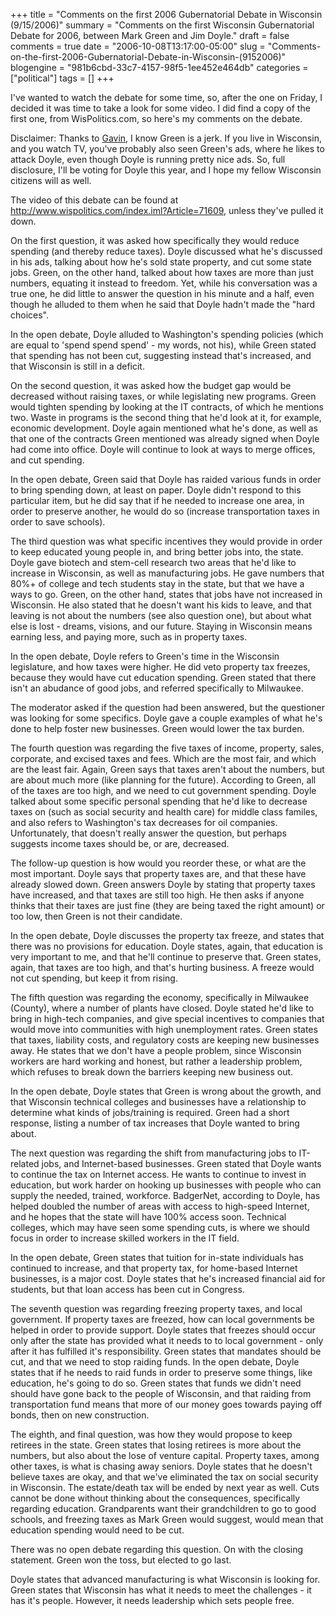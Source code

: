 +++
title = "Comments on the first 2006 Gubernatorial Debate in Wisconsin (9/15/2006)"
summary = "Comments on the first Wisconsin Gubernatorial Debate for 2006, between Mark Green and Jim Doyle."
draft = false
comments = true
date = "2006-10-08T13:17:00-05:00"
slug = "Comments-on-the-first-2006-Gubernatorial-Debate-in-Wisconsin-(9152006)"
blogengine = "981b6cbd-33c7-4157-98f5-1ee452e464db"
categories = ["political"]
tags = []
+++

<p>
I&#39;ve wanted to watch the debate for some time, so, after the one on Friday, I decided it was time to take a look for some video.  I did find a copy of the first one, from WisPolitics.com, so here&#39;s my comments on the debate.
</p>
<p>
Disclaimer: Thanks to <a href="http://framingbusiness.net/">Gavin</a>, I know Green is a jerk.  If you live in Wisconsin, and you watch TV, you&#39;ve probably also seen Green&#39;s ads, where he likes to attack Doyle, even though Doyle is running pretty nice ads.  So, full disclosure, I&#39;ll be voting for Doyle this year, and I hope my fellow Wisconsin citizens will as well.<!--more-->
</p>
<p>
The video of this debate can be found at <a rel="nofollow" href="http://www.wispolitics.com/index.iml?Article=71609">http://www.wispolitics.com/index.iml?Article=71609</a>, unless they&#39;ve pulled it down.<!--adsense-->
</p>
<p>
On the first question, it was asked how specifically they would reduce spending (and thereby reduce taxes).  Doyle discussed what he&#39;s discussed in his ads, talking about how he&#39;s sold state property, and cut some state jobs.  Green, on the other hand, talked about how taxes are more than just numbers, equating it instead to freedom.  Yet, while his conversation was a true one, he did little to answer the question in his minute and a half, even though he alluded to them when he said that Doyle hadn&#39;t made the &quot;hard choices&quot;.
</p>
<p>
In the open debate, Doyle alluded to Washington&#39;s spending policies (which are equal to &#39;spend spend spend&#39; - my words, not his), while Green stated that spending has not been cut, suggesting instead that&#39;s increased, and that Wisconsin is still in a deficit.
</p>
<p>
On the second question, it was asked how the budget gap would be decreased without raising taxes, or while legislating new programs.  Green would tighten spending by looking at the IT contracts, of which he mentions two.  Waste in programs is the second thing that he&#39;d look at it, for example, economic development.  Doyle again mentioned what he&#39;s done, as well as that one of the contracts Green mentioned was already signed when Doyle had come into office.  Doyle will continue to look at ways to merge offices, and cut spending.
</p>
<p>
In the open debate, Green said that Doyle has raided various funds in order to bring spending down, at least on paper.  Doyle didn&#39;t respond to this particular item, but he did say that if he needed to increase one area, in order to preserve another, he would do so (increase transportation taxes in order to save schools).
</p>
<p>
The third question was what specific incentives they would provide in order to keep educated young people in, and bring better jobs into, the state.  Doyle gave biotech and stem-cell research two areas that he&#39;d like to increase in Wisconsin, as well as manufacturing jobs.  He gave numbers that 80%+ of college and tech students stay in the state, but that we have a ways to go.  Green, on the other hand, states that jobs have not increased in Wisconsin.  He also stated that he doesn&#39;t want his kids to leave, and that leaving is not about the numbers (see also question one), but about what else is lost - dreams, visions, and our future.  Staying in Wisconsin means earning less, and paying more, such as in property taxes.
</p>
<p>
In the open debate, Doyle refers to Green&#39;s time in the Wisconsin legislature, and how taxes were higher.  He did veto property tax freezes, because they would have cut education spending.  Green stated that there isn&#39;t an abudance of good jobs, and referred specifically to Milwaukee.
</p>
<p>
The moderator asked if the question had been answered, but the questioner was looking for some specifics.  Doyle gave a couple examples of what he&#39;s done to help foster new businesses.  Green would lower the tax burden.
</p>
<p>
The fourth question was regarding the five taxes of income, property, sales, corporate, and excised taxes and fees.  Which are the most fair, and which are the least fair.  Again, Green says that taxes aren&#39;t about the numbers, but are about much more (like planning for the future).  According to Green, all of the taxes are too high, and we need to cut government spending.  Doyle talked about some specific personal spending that he&#39;d like to decrease taxes on (such as social security and health care) for middle class familes, and also refers to Washington&#39;s tax decreases for oil companies.  Unfortunately, that doesn&#39;t really answer the question, but perhaps suggests income taxes should be, or are, decreased.
</p>
<p>
The follow-up question is how would you reorder these, or what are the most important.  Doyle says that property taxes are, and that these have already slowed down.  Green answers Doyle by stating that property taxes have increased, and that taxes are still too high.  He then asks if anyone thinks that their taxes are just fine (they are being taxed the right amount) or too low, then Green is not their candidate.
</p>
<p>
In the open debate, Doyle discusses the property tax freeze, and states that there was no provisions for education.  Doyle states, again, that education is very important to me, and that he&#39;ll continue to preserve that.  Green states, again, that taxes are too high, and that&#39;s hurting business.  A freeze would not cut spending, but keep it from rising.
</p>
<p>
The fifth question was regarding the economy, specifically in Milwaukee (County), where a number of plants have closed.  Doyle stated he&#39;d like to bring in high-tech companies, and give special incentives to companies that would move into communities with high unemployment rates.  Green states that taxes, liability costs, and regulatory costs are keeping new businesses away.  He states that we don&#39;t have a people problem, since Wisconsin workers are hard working and honest, but rather a leadership problem, which refuses to break down the barriers keeping new business out.
</p>
<p>
In the open debate, Doyle states that Green is wrong about the growth, and that Wisconsin technical colleges and businesses have a relationship to determine what kinds of jobs/training is required.  Green had a short response, listing a number of tax increases that Doyle wanted to bring about.
</p>
<p>
The next question was regarding the shift from manufacturing jobs to IT-related jobs, and Internet-based businesses.  Green stated that Doyle wants to continue the tax on Internet access.  He wants to continue to invest in education, but work harder on hooking up businesses with people who can supply the needed, trained, workforce.  BadgerNet, according to Doyle, has helped doubled the number of areas with access to high-speed Internet, and he hopes that the state will have 100% access soon.  Technical colleges, which may have seen some spending cuts, is where we should focus in order to increase skilled workers in the IT field.
</p>
<p>
In the open debate, Green states that tuition for in-state individuals has continued to increase, and that property tax, for home-based Internet businesses, is a major cost.  Doyle states that he&#39;s increased financial aid for students, but that loan access has been cut in Congress.
</p>
<p>
The seventh question was regarding freezing property taxes, and local government.  If property taxes are freezed, how can local governments be helped in order to provide support.  Doyle states that freezes should occur only after the state has provided what it needs to to local government - only after it has fulfilled it&#39;s responsibility.  Green states that mandates should be cut, and that we need to stop raiding funds.  In the open debate, Doyle states that if he needs to raid funds in order to preserve some things, like education, he&#39;s going to do so.  Green states that funds we didn&#39;t need should have gone back to the people of Wisconsin, and that raiding from transportation fund means that more of our money goes towards paying off bonds, then on new construction.
</p>
<p>
The eighth, and final question, was how they would propose to keep retirees in the state.  Green states that losing retirees is more about the numbers, but also about the lose of venture capital.  Property taxes, among other taxes, is what is chasing away seniors.  Doyle states that he doesn&#39;t believe taxes are okay, and that we&#39;ve eliminated the tax on social security in Wisconsin.  The estate/death tax will be ended by next year as well.  Cuts cannot be done without thinking about the consequences, specifically regarding education.  Grandparents want their grandchildren to go to good schools, and freezing taxes as Mark Green would suggest, would mean that education spending would need to be cut.
</p>
<p>
There was no open debate regarding this question.  On with the closing statement.  Green won the toss, but elected to go last.
</p>
<p>
Doyle states that advanced manufacturing is what Wisconsin is looking for.  Green states that Wisconsin has what it needs to meet the challenges - it has it&#39;s people.  However, it needs leadership which sets people free.
</p>


